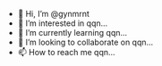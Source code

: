 - 👋 Hi, I’m @gynmrnt
- 👀 I’m interested in qqn...
- 🌱 I’m currently learning qqn...
- 💞️ I’m looking to collaborate on qqn...
- 📫 How to reach me qqn...

<!---
gynmrnt/gynmrnt is a ✨ special ✨ repository because its `README.md` (this file) appears on your GitHub profile.
You can click the Preview link to take a look at your changes.
--->
